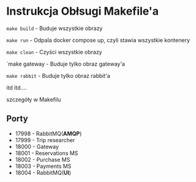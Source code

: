 # Instrukcja Obłsugi Makefile'a

`make build` - Buduje wszystkie obrazy

`make run` - Odpala docker compose up, czyli stawia wszystkie kontenery

`make clean` - Czyści wszystkie obrazy

`make gateway - Buduje tylko obraz gateway'a

`make rabbit` - Buduje tylko obraz rabbit'a

itd itd....

szczegóły w Makefilu

## Porty

- 17998 - RabbitMQ(**AMQP**)
- 17999 - Trip researcher
- 18000 - Gateway
- 18001 - Reservations MS
- 18002 - Purchase MS
- 18003 - Payments MS
- 18004 - RabbitMQ(**UI**)

